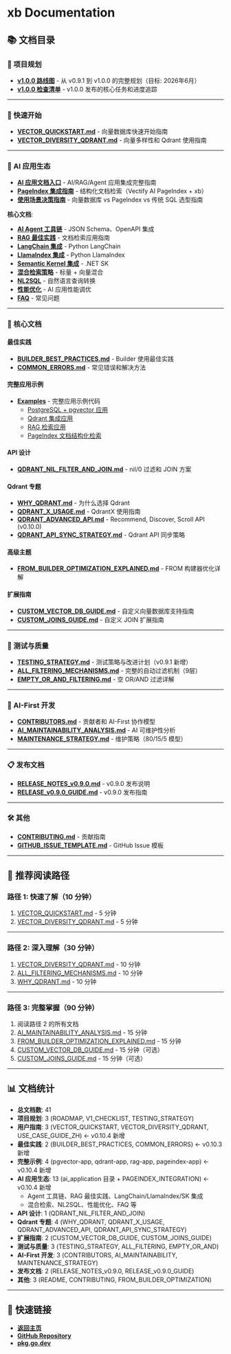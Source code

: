 # xb Documentation

## 📚 文档目录

### 📅 项目规划

- **[v1.0.0 路线图](./ROADMAP_v1.0.0.md)** - 从 v0.9.1 到 v1.0.0 的完整规划（目标: 2026年6月）
- **[v1.0.0 检查清单](./V1_CHECKLIST.md)** - v1.0.0 发布的核心任务和进度追踪

---

### 🚀 快速开始

- **[VECTOR_QUICKSTART.md](./VECTOR_QUICKSTART.md)** - 向量数据库快速开始指南
- **[VECTOR_DIVERSITY_QDRANT.md](./VECTOR_DIVERSITY_QDRANT.md)** - 向量多样性和 Qdrant 使用指南

---

### 🤖 AI 应用生态

- **[AI 应用文档入口](./ai_application/README.md)** - AI/RAG/Agent 应用集成完整指南
- **[PageIndex 集成指南](./PAGEINDEX_INTEGRATION.md)** - 结构化文档检索（Vectify AI PageIndex + xb）
- **[使用场景决策指南](./USE_CASE_GUIDE_ZH.md)** - 向量数据库 vs PageIndex vs 传统 SQL 选型指南

**核心文档**:
- **[AI Agent 工具链](./ai_application/AGENT_TOOLKIT.md)** - JSON Schema、OpenAPI 集成
- **[RAG 最佳实践](./ai_application/RAG_BEST_PRACTICES.md)** - 文档检索应用指南
- **[LangChain 集成](./ai_application/LANGCHAIN_INTEGRATION.md)** - Python LangChain
- **[LlamaIndex 集成](./ai_application/LLAMAINDEX_INTEGRATION.md)** - Python LlamaIndex
- **[Semantic Kernel 集成](./ai_application/SEMANTIC_KERNEL_INTEGRATION.md)** - .NET SK
- **[混合检索策略](./ai_application/HYBRID_SEARCH.md)** - 标量 + 向量混合
- **[NL2SQL](./ai_application/NL2SQL.md)** - 自然语言查询转换
- **[性能优化](./ai_application/PERFORMANCE.md)** - AI 应用性能调优
- **[FAQ](./ai_application/FAQ.md)** - 常见问题

---

### 📖 核心文档

#### 最佳实践

- **[BUILDER_BEST_PRACTICES.md](./BUILDER_BEST_PRACTICES.md)** - Builder 使用最佳实践
- **[COMMON_ERRORS.md](./COMMON_ERRORS.md)** - 常见错误和解决方法

#### 完整应用示例

- **[Examples](../examples/README.md)** - 完整应用示例代码
  - [PostgreSQL + pgvector 应用](../examples/pgvector-app/)
  - [Qdrant 集成应用](../examples/qdrant-app/)
  - [RAG 检索应用](../examples/rag-app/)
  - [PageIndex 文档结构化检索](../examples/pageindex-app/)

#### API 设计

- **[QDRANT_NIL_FILTER_AND_JOIN.md](./QDRANT_NIL_FILTER_AND_JOIN.md)** - nil/0 过滤和 JOIN 方案

#### Qdrant 专题

- **[WHY_QDRANT.md](./WHY_QDRANT.md)** - 为什么选择 Qdrant
- **[QDRANT_X_USAGE.md](./QDRANT_X_USAGE.md)** - QdrantX 使用指南
- **[QDRANT_ADVANCED_API.md](./QDRANT_ADVANCED_API.md)** - Recommend, Discover, Scroll API (v0.10.0)
- **[QDRANT_API_SYNC_STRATEGY.md](./QDRANT_API_SYNC_STRATEGY.md)** - Qdrant API 同步策略

#### 高级主题

- **[FROM_BUILDER_OPTIMIZATION_EXPLAINED.md](./FROM_BUILDER_OPTIMIZATION_EXPLAINED.md)** - FROM 构建器优化详解

#### 扩展指南

- **[CUSTOM_VECTOR_DB_GUIDE.md](./CUSTOM_VECTOR_DB_GUIDE.md)** - 自定义向量数据库支持指南
- **[CUSTOM_JOINS_GUIDE.md](./CUSTOM_JOINS_GUIDE.md)** - 自定义 JOIN 扩展指南

---

### 🧪 测试与质量

- **[TESTING_STRATEGY.md](./TESTING_STRATEGY.md)** - 测试策略与改进计划（v0.9.1 新增）
- **[ALL_FILTERING_MECHANISMS.md](./ALL_FILTERING_MECHANISMS.md)** - 完整的自动过滤机制（9层）
- **[EMPTY_OR_AND_FILTERING.md](./EMPTY_OR_AND_FILTERING.md)** - 空 OR/AND 过滤详解

---

### 🤖 AI-First 开发

- **[CONTRIBUTORS.md](./CONTRIBUTORS.md)** - 贡献者和 AI-First 协作模型
- **[AI_MAINTAINABILITY_ANALYSIS.md](./AI_MAINTAINABILITY_ANALYSIS.md)** - AI 可维护性分析
- **[MAINTENANCE_STRATEGY.md](./MAINTENANCE_STRATEGY.md)** - 维护策略（80/15/5 模型）

---

### 📋 发布文档

- **[RELEASE_NOTES_v0.9.0.md](./RELEASE_NOTES_v0.9.0.md)** - v0.9.0 发布说明
- **[RELEASE_v0.9.0_GUIDE.md](./RELEASE_v0.9.0_GUIDE.md)** - v0.9.0 发布指南

---

### 🛠️ 其他

- **[CONTRIBUTING.md](./CONTRIBUTING.md)** - 贡献指南
- **[GITHUB_ISSUE_TEMPLATE.md](./GITHUB_ISSUE_TEMPLATE.md)** - GitHub Issue 模板

---

## 🎯 推荐阅读路径

### 路径 1: 快速了解（10 分钟）

1. [VECTOR_QUICKSTART.md](./VECTOR_QUICKSTART.md) - 5 分钟
2. [VECTOR_DIVERSITY_QDRANT.md](./VECTOR_DIVERSITY_QDRANT.md) - 5 分钟

---

### 路径 2: 深入理解（30 分钟）

1. [VECTOR_DIVERSITY_QDRANT.md](./VECTOR_DIVERSITY_QDRANT.md) - 10 分钟
2. [ALL_FILTERING_MECHANISMS.md](./ALL_FILTERING_MECHANISMS.md) - 10 分钟
3. [WHY_QDRANT.md](./WHY_QDRANT.md) - 10 分钟

---

### 路径 3: 完整掌握（90 分钟）

1. 阅读路径 2 的所有文档
2. [AI_MAINTAINABILITY_ANALYSIS.md](./AI_MAINTAINABILITY_ANALYSIS.md) - 15 分钟
3. [FROM_BUILDER_OPTIMIZATION_EXPLAINED.md](./FROM_BUILDER_OPTIMIZATION_EXPLAINED.md) - 15 分钟
4. [CUSTOM_VECTOR_DB_GUIDE.md](./CUSTOM_VECTOR_DB_GUIDE.md) - 15 分钟（可选）
5. [CUSTOM_JOINS_GUIDE.md](./CUSTOM_JOINS_GUIDE.md) - 15 分钟（可选）

---

## 📊 文档统计

- **总文档数**: 41
- **项目规划**: 3 (ROADMAP, V1_CHECKLIST, TESTING_STRATEGY)
- **用户指南**: 3 (VECTOR_QUICKSTART, VECTOR_DIVERSITY_QDRANT, USE_CASE_GUIDE_ZH) ← v0.10.4 新增
- **最佳实践**: 2 (BUILDER_BEST_PRACTICES, COMMON_ERRORS) ← v0.10.3 新增
- **完整示例**: 4 (pgvector-app, qdrant-app, rag-app, pageindex-app) ← v0.10.4 新增
- **AI 应用生态**: 13 (ai_application 目录 + PAGEINDEX_INTEGRATION) ← v0.10.4 新增
  - Agent 工具链、RAG 最佳实践、LangChain/LlamaIndex/SK 集成
  - 混合检索、NL2SQL、性能优化、FAQ 等
- **API 设计**: 1 (QDRANT_NIL_FILTER_AND_JOIN)
- **Qdrant 专题**: 4 (WHY_QDRANT, QDRANT_X_USAGE, QDRANT_ADVANCED_API, QDRANT_API_SYNC_STRATEGY)
- **扩展指南**: 2 (CUSTOM_VECTOR_DB_GUIDE, CUSTOM_JOINS_GUIDE)
- **测试与质量**: 3 (TESTING_STRATEGY, ALL_FILTERING, EMPTY_OR_AND)
- **AI-First 开发**: 3 (CONTRIBUTORS, AI_MAINTAINABILITY, MAINTENANCE_STRATEGY)
- **发布文档**: 2 (RELEASE_NOTES_v0.9.0, RELEASE_v0.9.0_GUIDE)
- **其他**: 3 (README, CONTRIBUTING, FROM_BUILDER_OPTIMIZATION)

---

## 🔗 快速链接

- **[返回主页](../README.md)**
- **[GitHub Repository](https://github.com/fndome/xb)**
- **[pkg.go.dev](https://pkg.go.dev/github.com/fndome/xb)**

